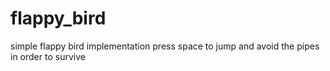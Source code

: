 # flappy_bird
simple flappy bird implementation
press space to jump and avoid the pipes in order to survive
